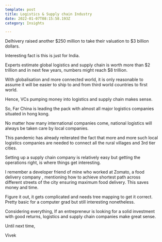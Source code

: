 ```yaml
---
template: post
title: Logistics & Supply chain Industry
date: 2022-01-07T08:15:58.193Z
category: Insights

---
```

Delhivery raised another $250 million to take their valuation to $3 billion dollars. 

Interesting fact is this is just for India. 

Experts estimate global logistics and supply chain is worth more than $2 trillion and in next few years, numbers might reach $8 trillion. 

With globalisation and more connected world, it is only reasonable to assume it will be easier to ship to and from third world countries to first world. 

Hence, VCs pumping money into logistics and supply chain makes sense. 

So, Far China is leading the pack with almost all major logistics companies situated in hong kong. 

No matter how many international companies come, national logistics will always be taken care by local companies. 

This pandemic has already reiterated the fact that more and more such local logistics companies are needed to connect all the rural villages and 3rd tier cities. 

Setting up a supply chain company is relatively easy but getting the operations right, is where things get interesting. 

I remember a developer friend of mine who worked at Zomato, a food delivery company , mentioning how to achieve shortest path across different streets of the city ensuring maximum food delivery. This saves money and time. 

Figure it out, it gets complicated and needs tree mapping to get it correct. Pretty basic for a computer grad but still interesting nonetheless. 

Considering everything, If an entrepreneur is looking for a solid investment with good returns, logistics and supply chain companies make great sense. 

Until next time,

Vivek
